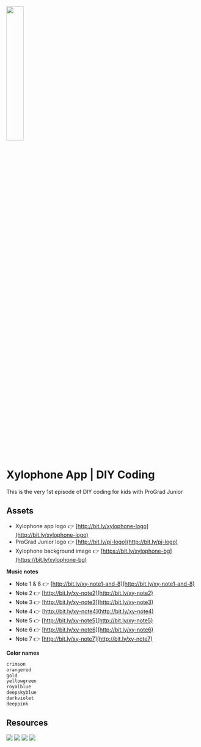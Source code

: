 <img src="https://i1.faceprep.in/ProGrad/progradjr-logo.png" height="30%" width="30%">

# Xylophone App | DIY Coding
This is the very 1st episode of DIY coding for kids with ProGrad Junior

## Assets
- Xylophone app logo 👉 [http://bit.ly/xylophone-logo](http://bit.ly/xylophone-logo)
- ProGrad Junior logo 👉 [http://bit.ly/pj-logo](http://bit.ly/pj-logo)
- Xylophone background image 👉 [https://bit.ly/xylophone-bg](https://bit.ly/xylophone-bg)

**Music notes**
- Note 1 & 8 👉 [http://bit.ly/xy-note1-and-8](http://bit.ly/xy-note1-and-8)
- Note 2 👉 [http://bit.ly/xy-note2](http://bit.ly/xy-note2)
- Note 3 👉 [http://bit.ly/xy-note3](http://bit.ly/xy-note3)
- Note 4 👉 [http://bit.ly/xy-note4](http://bit.ly/xy-note4)
- Note 5 👉 [http://bit.ly/xy-note5](http://bit.ly/xy-note5)
- Note 6 👉 [http://bit.ly/xy-note6](http://bit.ly/xy-note6)
- Note 7 👉 [http://bit.ly/xy-note7](http://bit.ly/xy-note7)

**Color names**
```markdown
crimson
orangered
gold
yellowgreen
royalblue
deepskyblue
darkviolet
deeppink
```

## Resources

<img src="https://i1.faceprep.in/ProGrad/margin-visual.png">
<img src="https://cdn-media-1.freecodecamp.org/images/6WwoIEc45lUHUcFQCmD8GmziiISm2lO64Y1-">
<img src="https://cdn-media-1.freecodecamp.org/images/OBGVr-DdHiQ2y9VOWuhXqXeGnFnyDSBTx7hv">
<img src="https://cdn-media-1.freecodecamp.org/images/UgsULw0Kk49l-l1wSzeurYNJKCmcA-01oE8a">
